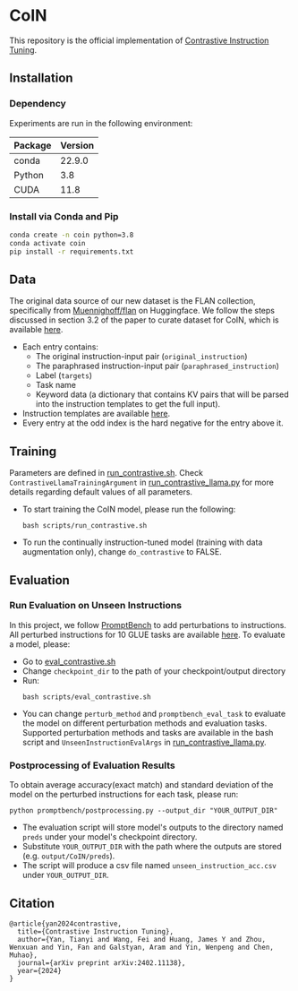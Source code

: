 # CoIN 
This repository is the official implementation of [Contrastive Instruction Tuning](https://arxiv.org/abs/2402.11138).

## Installation
### Dependency
Experiments are run in the following environment:

| Package        | Version   |
|----------------|-----------|
| conda          |   22.9.0  |
| Python         |   3.8     |
| CUDA           |   11.8    |

### Install via Conda and Pip

```bash
conda create -n coin python=3.8
conda activate coin
pip install -r requirements.txt
```

## Data
The original data source of our new dataset is the FLAN collection, specifically from [Muennighoff/flan](https://huggingface.co/datasets/Muennighoff/flan) on Huggingface.
We follow the steps discussed in section 3.2 of the paper to curate dataset for CoIN, which is available [here](dataset/contrastive_flan_data.csv).
- Each entry contains:
  - The original instruction-input pair (```original_instruction```)
  - The paraphrased instruction-input pair (```paraphrased_instruction```)
  - Label (```targets```)
  - Task name
  - Keyword data (a dictionary that contains KV pairs that will be parsed into the instruction templates to get the full input).
- Instruction templates are available [here](utils/flan_preprocessing_constants.py).
- Every entry at the odd index is the hard negative for the entry above it.

## Training
Parameters are defined in [run_contrastive.sh](scripts/run_contrastive.sh). Check ```ContrastiveLlamaTrainingArgument``` in [run_contrastive_llama.py](run_contrastive_llama.py) for more details regarding default values of all parameters.
- To start training the CoIN model, please run the following:
  ```
  bash scripts/run_contrastive.sh
  ```
- To run the continually instruction-tuned model (training with data augmentation only), change ```do_contrastive``` to FALSE.

## Evaluation
### Run Evaluation on Unseen Instructions
In this project, we follow [PromptBench](https://github.com/microsoft/promptbench) to add perturbations to instructions. All perturbed instructions for 10 GLUE tasks are available [here](promptbench/config.py).
To evaluate a model, please:
- Go to [eval_contrastive.sh](scripts/eval_contrastive.sh)
- Change ```checkpoint_dir``` to the path of your checkpoint/output directory
- Run:
  ```
  bash scripts/eval_contrastive.sh
  ```
- You can change ```perturb_method``` and ```promptbench_eval_task``` to evaluate the model on different perturbation methods and evaluation tasks. Supported perturbation methods and tasks are available in the bash script and ```UnseenInstructionEvalArgs``` in [run_contrastive_llama.py](run_contrastive_llama.py).

### Postprocessing of Evaluation Results
To obtain average accuracy(exact match) and standard deviation of the model on the perturbed instructions for each task, please run:
```
python promptbench/postprocessing.py --output_dir "YOUR_OUTPUT_DIR"
```
- The evaluation script will store model's outputs to the directory named ```preds``` under your model's checkpoint directory.
- Substitute ```YOUR_OUTPUT_DIR``` with the path where the outputs are stored (e.g. ```output/CoIN/preds```).
- The script will produce a csv file named ```unseen_instruction_acc.csv``` under ```YOUR_OUTPUT_DIR```.

## Citation
```
@article{yan2024contrastive,
  title={Contrastive Instruction Tuning},
  author={Yan, Tianyi and Wang, Fei and Huang, James Y and Zhou, Wenxuan and Yin, Fan and Galstyan, Aram and Yin, Wenpeng and Chen, Muhao},
  journal={arXiv preprint arXiv:2402.11138},
  year={2024}
}
```
